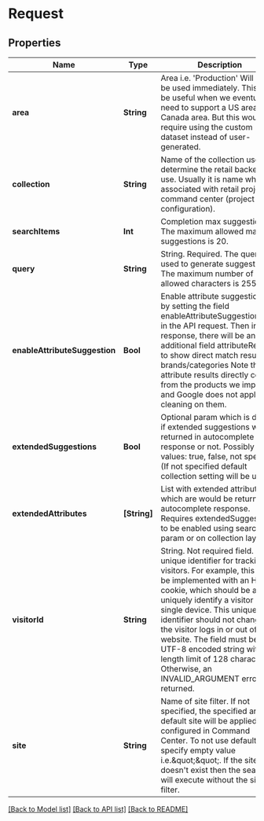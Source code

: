 # Request

## Properties
Name | Type | Description | Notes
------------ | ------------- | ------------- | -------------
**area** | **String** | Area i.e. &#39;Production&#39; Will not be used immediately. This will be useful when we eventually need to support a US area vs a Canada area. But this would require using the custom dataset instead of user-generated. | 
**collection** | **String** | Name of the collection used to determine the retail backend to use. Usually it is name which is associated with retail project in command center (project configuration). | 
**searchItems** | **Int** | Completion max suggestions. The maximum allowed max suggestions is 20. | 
**query** | **String** | String. Required. The query used to generate suggestions. The maximum number of allowed characters is 255. | 
**enableAttributeSuggestion** | **Bool** | Enable attribute suggestions, by setting the field enableAttributeSuggestion&#x3D;true in the API request. Then in response, there will be an additional field attributeResults to show direct match results on brands/categories  Note that attribute results directly come from the products we import and Google does not apply any cleaning on them.  | [optional] 
**extendedSuggestions** | **Bool** | Optional param which is define if extended suggestions will be returned in autocomplete response or not. Possibly values: true, false, not specified (If not specified default collection setting will be used).  | [optional] 
**extendedAttributes** | **[String]** |     List with extended attributes which are would be returned in autocomplete response.     Requires extendedSuggestions to be enabled using search param or on collection layer.  | [optional] 
**visitorId** | **String** | String. Not required field. A unique identifier for tracking visitors. For example, this could be implemented with an HTTP cookie, which should be able to uniquely identify a visitor on a single device. This unique identifier should not change if the visitor logs in or out of the website. The field must be a UTF-8 encoded string with a length limit of 128 characters. Otherwise, an INVALID_ARGUMENT error is returned.  | [optional] 
**site** | **String** | Name of site filter. If not specified, the specified area&#39;s default site will be applied if configured in Command Center. To not use default specify empty value i.e.\&quot;\&quot;.  If the site doesn&#39;t exist then the search will execute without the site filter. | [optional] 

[[Back to Model list]](../README.md#documentation-for-models) [[Back to API list]](../README.md#documentation-for-api-endpoints) [[Back to README]](../README.md)


